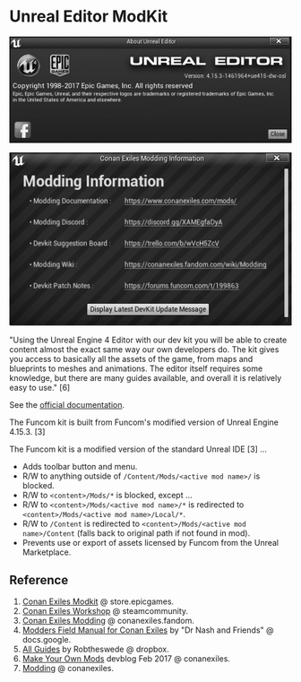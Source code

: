 # Unreal Editor ModKit

![](./img/unreal-editor-01.webp)

![](./img/conan-exiles-modkit-02.webp)

"Using the Unreal Engine 4 Editor with our dev kit you will be able to create content almost the exact same way our own developers do.
The kit gives you access to basically all the assets of the game, from maps and blueprints to meshes and animations.
The editor itself requires some knowledge, but there are many guides available, and overall it is relatively easy to use." [6]

See the [official documentation](https://www.conanexiles.com/mods/).

The Funcom kit is built from Funcom's modified version of Unreal Engine 4.15.3. [3]

The Funcom kit is a modified version of the standard Unreal IDE [3] ...

- Adds toolbar button and menu.
- R/W to anything outside of `/Content/Mods/<active mod name>/` is blocked.
- R/W to `<content>/Mods/*` is blocked, except ...
- R/W to `<content>/Mods/<active mod name>/*` is redirected to `<content>/Mods/<active mod name>/Local/*`.
- R/W to `/Content` is redirected to `<content>/Mods/<active mod name>/Content` (falls back to original path if not found in mod).
- Prevents use or export of assets licensed by Funcom from the Unreal Marketplace.

## Reference

1. [Conan Exiles Modkit](https://store.epicgames.com/en-US/p/conan-exiles--modkit) @ store.epicgames.
2. [Conan Exiles Workshop](https://steamcommunity.com/app/440900/workshop/) @ steamcommunity.
3. [Conan Exiles Modding](https://conanexiles.fandom.com/wiki/Modding) @ conanexiles.fandom.
4. [Modders Field Manual for Conan Exiles](https://docs.google.com/document/d/1BV9OGwnOn-1jxfTw3vX5S_taNQySpAvZ8Lb1oBTOurY/edit#) by "Dr Nash and Friends" @ docs.google.
5. [All Guides](https://www.dropbox.com/s/qp0u3bj9ork0v93/AllGuides.zip?dl=0) by Robtheswede @ dropbox.
6. [Make Your Own Mods](https://www.conanexiles.com/blog/dev-blog-13-make-your-own-mods-in-conan-exiles/) devblog Feb 2017 @ conanexiles.
7. [Modding](https://www.conanexiles.com/mods/) @ conanexiles.

